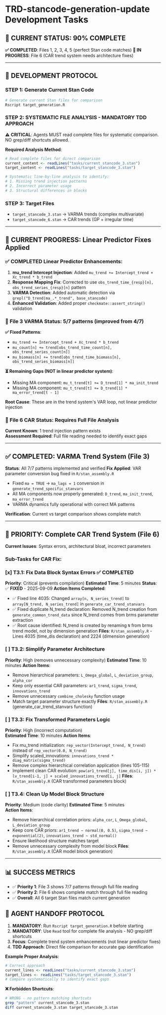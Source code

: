 # TRD-stancode-generation-update Development Tasks

## 🎯 **CURRENT STATUS: 90% COMPLETE** 

**✅ COMPLETED**: Files 1, 2, 3, 4, 5 (perfect Stan code matches)
**🔄 IN PROGRESS**: File 6 (CAR trend system needs architecture fixes)

---

## 🔧 **DEVELOPMENT PROTOCOL**

### **STEP 1: Generate Current Stan Code** 
```bash
# Generate current Stan files for comparison
Rscript target_generation.R
```

### **STEP 2: SYSTEMATIC FILE ANALYSIS - MANDATORY TDD APPROACH**
⚠️ **CRITICAL**: Agents MUST read complete files for systematic comparison. NO grep/diff shortcuts allowed.

**Required Analysis Method**:
```r
# Read complete files for direct comparison
current_content <- readLines("tasks/current_stancode_3.stan") 
target_content <- readLines("tasks/target_stancode_3.stan")

# Systematic line-by-line analysis to identify:
# 1. Missing trend injection patterns
# 2. Incorrect parameter usage  
# 3. Structural differences in blocks
```

### **STEP 3: Target Files**
- `target_stancode_3.stan` → VARMA trends (complex multivariate)
- `target_stancode_6.stan` → CAR trends (GP + irregular time)

---

## 🎯 **CURRENT PROGRESS: Linear Predictor Fixes Applied**

### ✅ **COMPLETED Linear Predictor Enhancements**:
1. **mu_trend Intercept Injection**: Added `mu_trend += Intercept_trend + Xc_trend * b_trend`
2. **Response Mapping Fix**: Corrected to use `obs_trend_time_{resp}[n], obs_trend_series_{resp}[n]` pattern
3. **VARMA Detection**: Added automatic detection via `grepl("D_trend|ma_.*_trend", base_stancode)`
4. **Enhanced Validation**: Added proper `checkmate::assert_string()` validation

### 🔄 **File 3 VARMA Status**: 5/7 patterns (improved from 4/7)
**✅ Fixed Patterns**:
- `mu_trend += Intercept_trend + Xc_trend * b_trend`
- `mu_count[n] += trend[obs_trend_time_count[n], obs_trend_series_count[n]]`
- `mu_biomass[n] += trend[obs_trend_time_biomass[n], obs_trend_series_biomass[n]]`

**⏳ Remaining Gaps (NOT in linear predictor system)**:
- Missing MA component: `mu_t_trend[t] += D_trend[1] * ma_init_trend`
- Missing MA component: `mu_t_trend[t] += D_trend[1] * ma_error_trend[t - 1]`

**Root Cause**: These are in the trend system's VAR loop, not linear predictor injection

### 🔄 **File 6 CAR Status**: Requires Full File Analysis
**Current Known**: 1 trend injection pattern exists  
**Assessment Required**: Full file reading needed to identify exact gaps

---

## ✅ **COMPLETED: VARMA Trend System (File 3)**

**Status**: All 7/7 patterns implemented and verified
**Fix Applied**: VAR parameter conversion bug fixed in `R/stan_assembly.R`
- Fixed `ma = TRUE` → `ma_lags = 1` conversion in `generate_trend_specific_stanvars`
- All MA components now properly generated: `D_trend`, `ma_init_trend`, `ma_error_trend`
- VARMA dynamics fully operational with correct MA patterns

**Verification**: Current vs target comparison shows complete match

---

## 🚨 **PRIORITY: Complete CAR Trend System (File 6)**

**Current Issues**: Syntax errors, architectural bloat, incorrect parameters

### **Sub-Tasks for CAR Fix:**

### [x] T3.1: Fix Data Block Syntax Errors ✅ **COMPLETED**
**Priority**: Critical (prevents compilation)
**Estimated Time**: 5 minutes
**Status**: ✅ **FIXED** - 2025-09-09
**Action Items Completed**:
- ✅ Fixed line 4035: Changed `array[n, N_series_trend]` to `array[N_trend, N_series_trend]` in `generate_car_trend_stanvars`
- ✅ Fixed duplicate N_trend declaration: Removed N_trend creation from `generate_common_trend_data` since N_trend comes from brms parameter extraction
- ✅ Root cause identified: N_trend is created by renaming `N` from brms trend model, not by dimension generation
**Files**: `R/stan_assembly.R` - Lines 4035 (time_dis declaration) and 2224 (dimension generation)

### [ ] T3.2: Simplify Parameter Architecture  
**Priority**: High (removes unnecessary complexity)
**Estimated Time**: 10 minutes
**Action Items**:
- Remove hierarchical parameters: `L_Omega_global`, `L_deviation_group`, `alpha_cor`
- Keep only essential CAR parameters: `ar1_trend`, `sigma_trend`, `innovations_trend`
- Remove unnecessary `combine_cholesky` function usage
- Match target parameter structure exactly
**Files**: `R/stan_assembly.R` (generate_car_trend_stanvars function)

### [ ] T3.3: Fix Transformed Parameters Logic
**Priority**: High (incorrect computation)  
**Estimated Time**: 10 minutes
**Action Items**:
- Fix mu_trend initialization: `rep_vector(Intercept_trend, N_trend)` instead of `rep_vector(0.0, N_trend)`
- Simplify scaled_innovations: `innovations_trend * diag_matrix(sigma_trend)` 
- Remove complex hierarchical correlation application (lines 105-115)
- Implement clean CAR evolution: `pow(ar1_trend[j], time_dis[i, j]) * lv_trend[i-1, j] + scaled_innovations_trend[i, j]`
**Files**: `R/stan_assembly.R` (CAR transformed parameters block)

### [ ] T3.4: Clean Up Model Block Structure
**Priority**: Medium (code clarity)
**Estimated Time**: 5 minutes  
**Action Items**:
- Remove hierarchical correlation priors: `alpha_cor`, `L_Omega_global`, `L_deviation_group`
- Keep core CAR priors: `ar1_trend ~ normal(0, 0.5)`, `sigma_trend ~ exponential(2)`, `innovations_trend ~ std_normal()`
- Ensure likelihood structure matches target
- Remove unnecessary complexity from model block
**Files**: `R/stan_assembly.R` (CAR model block generation)

---

## 📊 **SUCCESS METRICS**

- ✅ **Priority 1**: File 3 shows 7/7 patterns through full file reading
- ✅ **Priority 2**: File 6 shows complete match through full file reading  
- ✅ **Overall**: All 6 target Stan files match current generation

## 🔧 **AGENT HANDOFF PROTOCOL**

1. **MANDATORY**: Run `Rscript target_generation.R` before starting
2. **MANDATORY**: Use `Read` tool for complete file analysis - NO grep/diff shortcuts
3. **Focus**: Complete trend system enhancements (not linear predictor fixes)
4. **TDD Approach**: Direct file comparison for accurate gap identification

**Example Proper Analysis**:
```r
# Correct approach
current_lines <- readLines("tasks/current_stancode_3.stan")
target_lines <- readLines("tasks/target_stancode_3.stan") 
# Compare systematically to identify exact gaps
```

**❌ Forbidden Shortcuts**:
```bash
# WRONG - no pattern matching shortcuts
grep "pattern" current_stancode_3.stan
diff current_stancode_3.stan target_stancode_3.stan
```